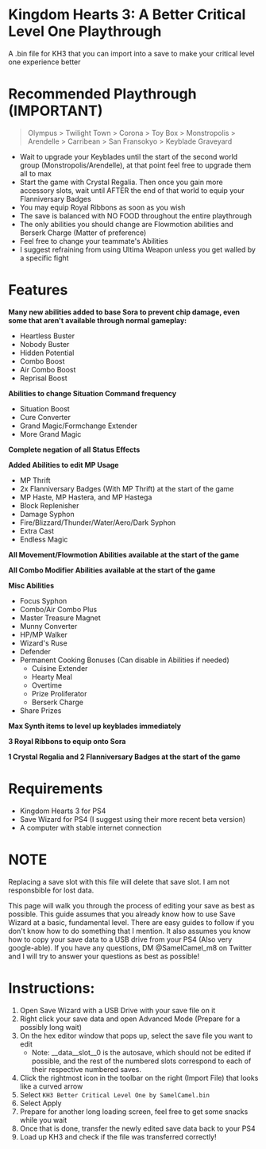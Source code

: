 # Kingdom Hearts 3: A Better Critical Level One Playthrough
A .bin file for KH3 that you can import into a save to make your critical level one experience better

# Recommended Playthrough (IMPORTANT)

> Olympus > Twilight Town > Corona > Toy Box > Monstropolis > Arendelle > Carribean > San Fransokyo > Keyblade Graveyard

- Wait to upgrade your Keyblades until the start of the second world group (Monstropolis/Arendelle), at that point feel free to upgrade them all to max
- Start the game with Crystal Regalia. Then once you gain more accessory slots, wait until AFTER the end of that world to equip your Flanniversary Badges
- You may equip Royal Ribbons as soon as you wish
- The save is balanced with NO FOOD throughout the entire playthrough
- The only abilities you should change are Flowmotion abilities and Berserk Charge (Matter of preference)
- Feel free to change your teammate's Abilities
- I suggest refraining from using Ultima Weapon unless you get walled by a specific fight

# Features
**Many new abilities added to base Sora to prevent chip damage, even some that aren't available through normal gameplay:**
- Heartless Buster
- Nobody Buster
- Hidden Potential
- Combo Boost
- Air Combo Boost
- Reprisal Boost

**Abilities to change Situation Command frequency**
- Situation Boost
- Cure Converter
- Grand Magic/Formchange Extender
- More Grand Magic

**Complete negation of all Status Effects**

**Added Abilities to edit MP Usage**
- MP Thrift
- 2x Flanniversary Badges (With MP Thrift) at the start of the game
- MP Haste, MP Hastera, and MP Hastega
- Block Replenisher
- Damage Syphon
- Fire/Blizzard/Thunder/Water/Aero/Dark Syphon
- Extra Cast
- Endless Magic

**All Movement/Flowmotion Abilities available at the start of the game**

**All Combo Modifier Abilities available at the start of the game**

**Misc Abilities**
- Focus Syphon
- Combo/Air Combo Plus
- Master Treasure Magnet
- Munny Converter
- HP/MP Walker
- Wizard's Ruse
- Defender
- Permanent Cooking Bonuses (Can disable in Abilities if needed)
   - Cuisine Extender
   - Hearty Meal
   - Overtime
   - Prize Proliferator
   - Berserk Charge 
- Share Prizes

**Max Synth items to level up keyblades immediately**

**3 Royal Ribbons to equip onto Sora**

**1 Crystal Regalia and 2 Flanniversary Badges at the start of the game**

# Requirements
- Kingdom Hearts 3 for PS4
- Save Wizard for PS4 (I suggest using their more recent beta version)
- A computer with stable internet connection

# NOTE
Replacing a save slot with this file will delete that save slot. I am not responsbible for lost data.

This page will walk you through the process of editing your save as best as possible. This guide assumes that you already know how to use Save Wizard at a basic, fundamental level. There are easy guides to follow if you don't know how to do something that I mention. It also assumes you know how to copy your save data to a USB drive from your PS4 (Also very google-able). If you have any questions, DM @SamelCamel_m8 on Twitter and I will try to answer your questions as best as possible!

# Instructions:
1. Open Save Wizard with a USB Drive with your save file on it
2. Right click your save data and open Advanced Mode (Prepare for a possibly long wait)
3. On the hex editor window that pops up, select the save file you want to edit
   - Note: \_\_data\_\_slot\_\_0 is the autosave, which should not be edited if possible, and the rest of the numbered slots correspond to each of their respective numbered saves.
4. Click the rightmost icon in the toolbar on the right (Import File) that looks like a curved arrow
5. Select `KH3 Better Critical Level One by SamelCamel.bin`
6. Select Apply
7. Prepare for another long loading screen, feel free to get some snacks while you wait
8. Once that is done, transfer the newly edited save data back to your PS4
9. Load up KH3 and check if the file was transferred correctly!

